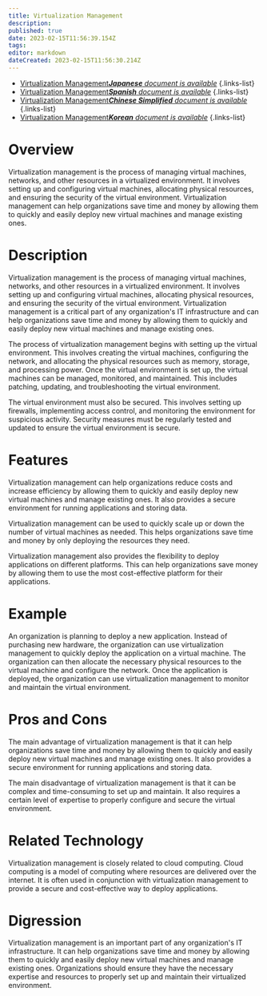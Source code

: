 ```yaml
---
title: Virtualization Management
description: 
published: true
date: 2023-02-15T11:56:39.154Z
tags: 
editor: markdown
dateCreated: 2023-02-15T11:56:30.214Z
---
```


- [Virtualization Management***Japanese** document is available*](/ja/Knowledge-base/Dictionary/virtualization-management)
{.links-list}
- [Virtualization Management***Spanish** document is available*](/es/Knowledge-base/Dictionary/virtualization-management)
{.links-list}
- [Virtualization Management***Chinese Simplified** document is available*](/zh/Knowledge-base/Dictionary/virtualization-management)
{.links-list}
- [Virtualization Management***Korean** document is available*](/ko/Knowledge-base/Dictionary/virtualization-management)
{.links-list}


# Overview
Virtualization management is the process of managing virtual machines, networks, and other resources in a virtualized environment. It involves setting up and configuring virtual machines, allocating physical resources, and ensuring the security of the virtual environment. Virtualization management can help organizations save time and money by allowing them to quickly and easily deploy new virtual machines and manage existing ones.

# Description
Virtualization management is the process of managing virtual machines, networks, and other resources in a virtualized environment. It involves setting up and configuring virtual machines, allocating physical resources, and ensuring the security of the virtual environment. Virtualization management is a critical part of any organization's IT infrastructure and can help organizations save time and money by allowing them to quickly and easily deploy new virtual machines and manage existing ones.

The process of virtualization management begins with setting up the virtual environment. This involves creating the virtual machines, configuring the network, and allocating the physical resources such as memory, storage, and processing power. Once the virtual environment is set up, the virtual machines can be managed, monitored, and maintained. This includes patching, updating, and troubleshooting the virtual environment.

The virtual environment must also be secured. This involves setting up firewalls, implementing access control, and monitoring the environment for suspicious activity. Security measures must be regularly tested and updated to ensure the virtual environment is secure.

# Features
Virtualization management can help organizations reduce costs and increase efficiency by allowing them to quickly and easily deploy new virtual machines and manage existing ones. It also provides a secure environment for running applications and storing data.

Virtualization management can be used to quickly scale up or down the number of virtual machines as needed. This helps organizations save time and money by only deploying the resources they need.

Virtualization management also provides the flexibility to deploy applications on different platforms. This can help organizations save money by allowing them to use the most cost-effective platform for their applications.

# Example
An organization is planning to deploy a new application. Instead of purchasing new hardware, the organization can use virtualization management to quickly deploy the application on a virtual machine. The organization can then allocate the necessary physical resources to the virtual machine and configure the network. Once the application is deployed, the organization can use virtualization management to monitor and maintain the virtual environment.

# Pros and Cons
The main advantage of virtualization management is that it can help organizations save time and money by allowing them to quickly and easily deploy new virtual machines and manage existing ones. It also provides a secure environment for running applications and storing data.

The main disadvantage of virtualization management is that it can be complex and time-consuming to set up and maintain. It also requires a certain level of expertise to properly configure and secure the virtual environment.

# Related Technology
Virtualization management is closely related to cloud computing. Cloud computing is a model of computing where resources are delivered over the internet. It is often used in conjunction with virtualization management to provide a secure and cost-effective way to deploy applications.

# Digression
Virtualization management is an important part of any organization's IT infrastructure. It can help organizations save time and money by allowing them to quickly and easily deploy new virtual machines and manage existing ones. Organizations should ensure they have the necessary expertise and resources to properly set up and maintain their virtualized environment.